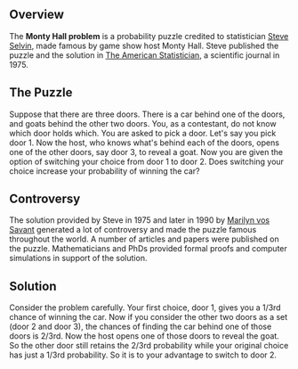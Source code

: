 ## Overview
The **Monty Hall problem** is a probability puzzle credited to statistician [Steve Selvin](https://en.wikipedia.org/wiki/Steve_Selvin), made famous by game show host Monty Hall. Steve published the puzzle and the solution in [The American Statistician](https://www.tandfonline.com/action/aboutThisJournal?journalCode=utas20), a scientific journal in 1975.

## The Puzzle
Suppose that there are three doors. There is a car behind one of the doors, and goats behind the other two doors. You, as a contestant, do not know which door holds which. You are asked to pick a door. Let's say you pick door 1. Now the host, who knows what's behind each of the doors, opens one of the other doors, say door 3, to reveal a goat. Now you are given the option of switching your choice from door 1 to door 2. Does switching your choice increase your probability of winning the car?

## Controversy
The solution provided by Steve in 1975 and later in 1990 by [Marilyn vos Savant](https://en.wikipedia.org/wiki/Marilyn_vos_Savant) generated a lot of controversy and made the puzzle famous throughout the world. A number of articles and papers were published on the puzzle. Mathematicians and PhDs provided formal  proofs and computer simulations in support of the solution.

## Solution
Consider the problem carefully. Your first choice, door 1, gives you a 1/3rd chance of winning the car. Now if you consider the other two doors as a set (door 2 and door 3), the chances of finding the car behind one of those doors is 2/3rd. Now the host opens one of those doors to reveal the goat. So the other door still retains the 2/3rd probability while your original choice has just a 1/3rd probability. So it is to your advantage to switch to door 2.